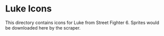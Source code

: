 # Luke Icons

This directory contains icons for Luke from Street Fighter 6.
Sprites would be downloaded here by the scraper.
